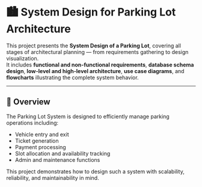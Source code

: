 # 🏙️ System Design for Parking Lot Architecture

This project presents the **System Design of a Parking Lot**, covering all stages of architectural planning — from requirements gathering to design visualization.  
It includes **functional and non-functional requirements**, **database schema design**, **low-level and high-level architecture**, **use case diagrams**, and **flowcharts** illustrating the complete system behavior.

---

## 📘 Overview

The Parking Lot System is designed to efficiently manage parking operations including:
- Vehicle entry and exit
- Ticket generation
- Payment processing
- Slot allocation and availability tracking
- Admin and maintenance functions

This project demonstrates how to design such a system with scalability, reliability, and maintainability in mind.
